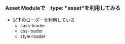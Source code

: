 ### Asset Moduleで　type: "asset"を利用してみる

- 以下のローダーを利用している
    - sass-loader
    - css-loader
    - style-loader